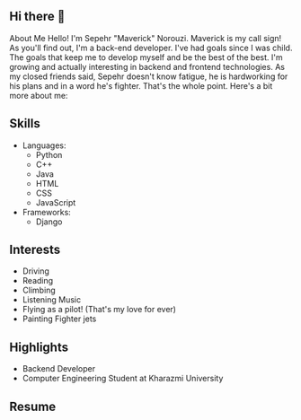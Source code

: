 ## Hi there 👋
About Me
Hello! I'm Sepehr "Maverick" Norouzi. Maverick is my call sign! As you'll find out, I'm a back-end developer. I've had goals since I was child. The goals that keep me to develop myself and be the best of the best. I'm growing and actually interesting in backend and frontend technologies. As my closed friends said, Sepehr doesn't know fatigue, he is hardworking for his plans and in a word he's fighter. That's the whole point. Here's a bit more about me:

## Skills
 - Languages:
    - Python
    - C++
    - Java
    - HTML
    - CSS
    - JavaScript
 - Frameworks:
    - Django
      
## Interests
 - Driving
 - Reading
 - Climbing
 - Listening Music
 - Flying as a pilot! (That's my love for ever)
 - Painting Fighter jets

## Highlights
 - Backend Developer
 - Computer Engineering Student at Kharazmi University

## Resume
